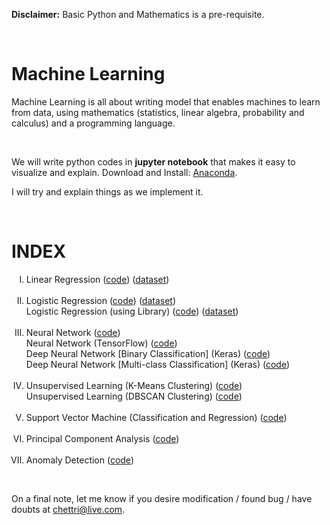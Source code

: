<p><strong>Disclaimer:</strong> Basic Python and Mathematics is a pre-requisite.</p>

<br/>

<h1>Machine Learning</h1>
<p>Machine Learning is all about writing model that enables machines to learn from data, using mathematics (statistics, linear algebra, probability and calculus) and a programming language.</p>

<br/>

<p>We will write python codes in <strong>jupyter notebook</strong> that makes it easy to visualize and explain. Download and Install: <a href="https://anaconda.org/anaconda/python" target="_blank">Anaconda</a>.</p>
<p>I will try and explain things as we implement it.</p>

<br/>

<h1>INDEX</h1>
<ul style="list-style-type: upper-roman;">
	<li>
		Linear Regression
		(<a href="https://github.com/shivachettri/machine-learning/blob/master/1.%20Linear%20Regression.ipynb">code</a>)
		(<a href="https://github.com/shivachettri/machine-learning/blob/master/linear-regression-data.csv">dataset</a>)
	</li>
	<br/>
	<li>
		Logistic Regression
		(<a href="https://github.com/shivachettri/machine-learning/blob/master/Logistic%20Regression.ipynb">code</a>)
		(<a href="https://github.com/shivachettri/machine-learning/blob/master/logistic-regression-data.csv">dataset</a>)	
		<br/>		
		Logistic Regression (using Library)
		(<a href="https://github.com/shivachettri/machine-learning/blob/master/Logistic%20Regression%20(using%20library).ipynb">code</a>)
		(<a href="https://github.com/shivachettri/machine-learning/blob/master/logistic-regression-data.csv">dataset</a>)
	</li>
	<br/>
	<li>
		Neural Network
		(<a href="https://github.com/shivachettri/machine-learning/blob/master/Neural%20Networks.ipynb">code</a>)
		<br/>
		Neural Network (TensorFlow)
		(<a href="https://github.com/shivachettri/machine-learning/blob/master/Neural%20Network%20(Tensor%20Flow).ipynb">code</a>)
		<br/>
		Deep Neural Network [Binary Classification] (Keras)
		(<a href="https://github.com/shivachettri/machine-learning/blob/master/Deep%20Neural%20Network%20%5BBinary%20Classification%5D%20(Keras).ipynb">code</a>)
		<br/>
		Deep Neural Network [Multi-class Classification] (Keras)
		(<a href="https://github.com/shivachettri/machine-learning/blob/master/Deep%20Neural%20Network%20%5BMulti-Class%20Classification%5D%20(Keras).ipynb">code</a>)
	</li>
	<br/>
	<li>
		Unsupervised Learning (K-Means Clustering)
		(<a href="https://github.com/shivachettri/machine-learning/blob/master/Unsupervised%20Learning%20(K-Means).ipynb">code</a>)
		<br/>
		Unsupervised Learning (DBSCAN Clustering)
		(<a href="https://github.com/shivachettri/machine-learning/blob/master/Unsupervised%20Learning%20(DBSCAN).ipynb">code</a>)
	</li>
	<br/>
	<li>
		Support Vector Machine (Classification and Regression)
		(<a href="https://github.com/shivachettri/machine-learning/blob/master/Support%20Vector%20Machine%20(Classification%20and%20Regression).ipynb">code</a>)
	</li>
	<br/>
	<li>
		Principal Component Analysis
		(<a href="https://github.com/shivachettri/machine-learning/blob/master/Principle%20Component%20Analysis.ipynb">code</a>)
	</li>
	<br/>
	<li>
		Anomaly Detection
		(<a href="">code</a>)
	</li>
</ul>

<br/>

<p>On a final note, let me know if you desire modification / found bug / have doubts at <a href="mailto:chettri@live.com">chettri@live.com</a>.</p>
